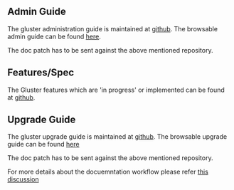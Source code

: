## Admin Guide ##

The gluster administration guide is maintained at [github](https://github.com/gluster/glusterdocs). The browsable admin guide can be found [here](http://docs.gluster.org/en/latest/Administrator%20Guide/README/).

The doc patch has to be sent against the above mentioned repository.

## Features/Spec ##

The Gluster features which are 'in progress' or implemented can be found at [github](https://github.com/gluster/glusterfs-specs).

## Upgrade Guide ##

The gluster upgrade guide is maintained at [github](https://github.com/gluster/glusterdocs). The browsable upgrade guide can be found [here](http://docs.gluster.org/en/latest/Upgrade-Guide/README/)

The doc patch has to be sent against the above mentioned repository.


For more details about the docuemntation workflow please refer [this discussion](https://www.mail-archive.com/gluster-users@gluster.org/msg21168.html)
